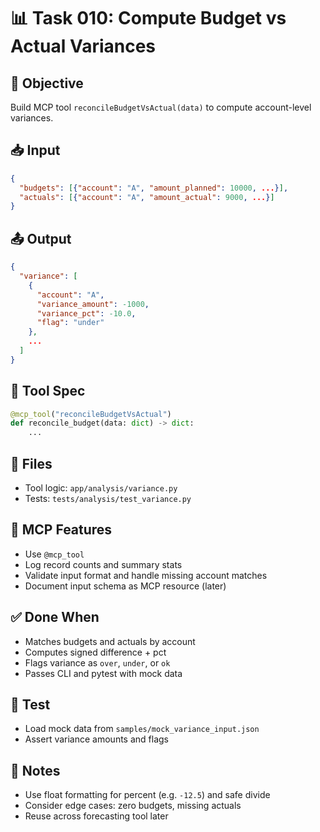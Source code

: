 # 📊 Task 010: Compute Budget vs Actual Variances

## 🎯 Objective
Build MCP tool `reconcileBudgetVsActual(data)` to compute account-level variances.

## 📥 Input
```json
{
  "budgets": [{"account": "A", "amount_planned": 10000, ...}],
  "actuals": [{"account": "A", "amount_actual": 9000, ...}]
}
```

## 📤 Output
```json
{
  "variance": [
    {
      "account": "A",
      "variance_amount": -1000,
      "variance_pct": -10.0,
      "flag": "under"
    },
    ...
  ]
}
```

## 🔧 Tool Spec
```python
@mcp_tool("reconcileBudgetVsActual")
def reconcile_budget(data: dict) -> dict:
    ...
```

## 📁 Files
- Tool logic: `app/analysis/variance.py`
- Tests: `tests/analysis/test_variance.py`

## 🔁 MCP Features
- Use `@mcp_tool`
- Log record counts and summary stats
- Validate input format and handle missing account matches
- Document input schema as MCP resource (later)

## ✅ Done When
- Matches budgets and actuals by account
- Computes signed difference + pct
- Flags variance as `over`, `under`, or `ok`
- Passes CLI and pytest with mock data

## 🧪 Test
- Load mock data from `samples/mock_variance_input.json`
- Assert variance amounts and flags

## 📌 Notes
- Use float formatting for percent (e.g. `-12.5`) and safe divide
- Consider edge cases: zero budgets, missing actuals
- Reuse across forecasting tool later